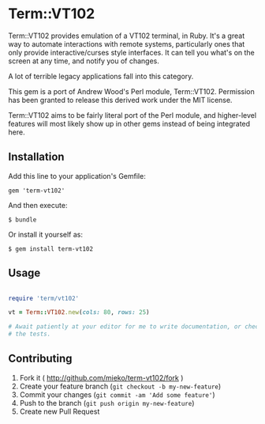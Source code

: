 # Term::VT102

Term::VT102 provides emulation of a VT102 terminal, in Ruby.  It's a great way
to automate interactions with remote systems, particularly ones that only
provide interactive/curses style interfaces.  It can tell you what's on the
screen at any time, and notify you of changes.

A lot of terrible legacy applications fall into this category.

This gem is a port of Andrew Wood's Perl module, Term::VT102.  Permission has
been granted to release this derived work under the MIT license.

Term::VT102 aims to be fairly literal port of the Perl module, and higher-level
features will most likely show up in other gems instead of being integrated
here.

## Installation

Add this line to your application's Gemfile:

    gem 'term-vt102'

And then execute:

    $ bundle

Or install it yourself as:

    $ gem install term-vt102

## Usage

```ruby

require 'term/vt102'

vt = Term::VT102.new(cols: 80, rows: 25)

# Await patiently at your editor for me to write documentation, or check out
# the tests.

```

## Contributing

1. Fork it ( http://github.com/mieko/term-vt102/fork )
2. Create your feature branch (`git checkout -b my-new-feature`)
3. Commit your changes (`git commit -am 'Add some feature'`)
4. Push to the branch (`git push origin my-new-feature`)
5. Create new Pull Request
